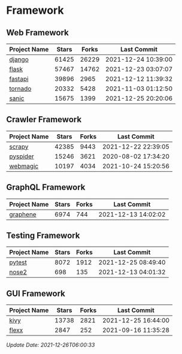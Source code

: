 # Framework

## Web Framework
| Project Name | Stars | Forks | Last Commit |
| ------------ | ----- | ----- | ----------- |
| [django](https://github.com/django/django) | 61425 | 26229 | 2021-12-24 10:39:00 |
| [flask](https://github.com/pallets/flask) | 57467 | 14762 | 2021-12-23 03:07:07 |
| [fastapi](https://github.com/tiangolo/fastapi) | 39896 | 2965 | 2021-12-12 11:39:32 |
| [tornado](https://github.com/tornadoweb/tornado) | 20332 | 5428 | 2021-11-03 01:12:50 |
| [sanic](https://github.com/sanic-org/sanic) | 15675 | 1399 | 2021-12-25 20:20:06 |

## Crawler Framework
| Project Name | Stars | Forks | Last Commit |
| ------------ | ----- | ----- | ----------- |
| [scrapy](https://github.com/scrapy/scrapy) | 42385 | 9443 | 2021-12-22 22:39:05 |
| [pyspider](https://github.com/binux/pyspider) | 15246 | 3621 | 2020-08-02 17:34:20 |
| [webmagic](https://github.com/code4craft/webmagic) | 10197 | 4034 | 2021-10-24 15:20:56 |

## GraphQL Framework
| Project Name | Stars | Forks | Last Commit |
| ------------ | ----- | ----- | ----------- |
| [graphene](https://github.com/graphql-python/graphene) | 6974 | 744 | 2021-12-13 14:02:02 |

## Testing Framework
| Project Name | Stars | Forks | Last Commit |
| ------------ | ----- | ----- | ----------- |
| [pytest](https://github.com/pytest-dev/pytest) | 8072 | 1912 | 2021-12-25 08:49:40 |
| [nose2](https://github.com/nose-devs/nose2) | 698 | 135 | 2021-12-13 04:01:32 |

## GUI Framework
| Project Name | Stars | Forks | Last Commit |
| ------------ | ----- | ----- | ----------- |
| [kivy](https://github.com/kivy/kivy) | 13738 | 2821 | 2021-12-25 16:44:00 |
| [flexx](https://github.com/flexxui/flexx) | 2847 | 252 | 2021-09-16 11:35:28 |

*Update Date: 2021-12-26T06:00:33*